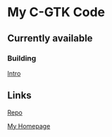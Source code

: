 

# My C-GTK Code


## Currently available

### Building

[Intro](./Building/TOC.md)


## Links

[Repo](https://github.com/Acry/C-GTK)

[My Homepage](https://acry.github.io/)
